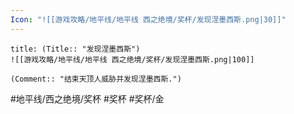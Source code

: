```yaml
---
Icon: "![[游戏攻略/地平线/地平线 西之绝境/奖杯/发现涅墨西斯.png|30]]"
---
```

```ad-common-gold-trophy
title: (Title:: "发现涅墨西斯")
![[游戏攻略/地平线/地平线 西之绝境/奖杯/发现涅墨西斯.png|100]]

(Comment:: "结束天顶人威胁并发现涅墨西斯.")
```

#地平线/西之绝境/奖杯 #奖杯 #奖杯/金
